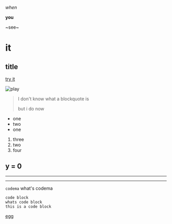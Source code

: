 *when*

**you**

~see~

# it

## title

[try it](https://www.youtube.com/watch?v=dQw4w9WgXcQ)

![play](https://user-images.githubusercontent.com/43358824/64641169-e5676c80-d40b-11e9-80b5-6030915fbaa6.png)

> I don't know what a blockquote is
> 
> but i do now


* one
* two
* one

1. three
2. two
3. four

y = 0
---
---
---

` codema `  what's codema

```
code block
whats code block
this is a code block
```

[egg](https://google.com)
